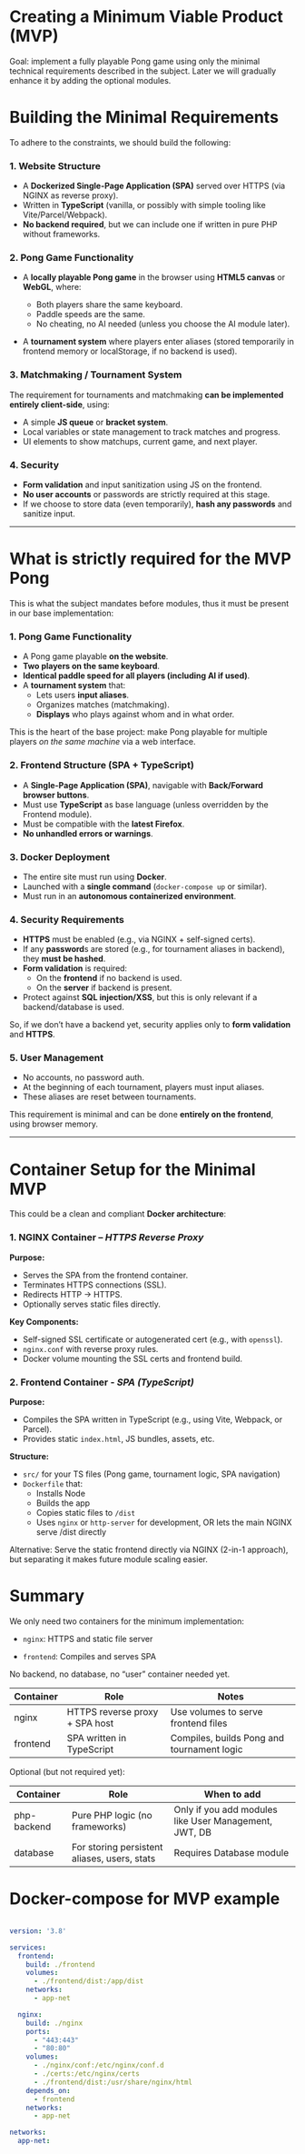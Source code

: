 # Creating a Minimum Viable Product (MVP)

Goal: implement a fully playable Pong game using only the minimal technical requirements described in the subject. Later we will gradually enhance it by adding the optional modules.

# Building the Minimal Requirements

To adhere to the constraints, we should build the following:

### 1. Website Structure

- A **Dockerized Single-Page Application (SPA)** served over HTTPS (via NGINX as reverse proxy).
- Written in **TypeScript** (vanilla, or possibly with simple tooling like Vite/Parcel/Webpack).
- **No backend required**, but we can include one if written in pure PHP without frameworks.

### 2. Pong Game Functionality

- A **locally playable Pong game** in the browser using **HTML5 canvas** or **WebGL**, where:

	+ Both players share the same keyboard.
	+ Paddle speeds are the same.
	+ No cheating, no AI needed (unless you choose the AI module later).

- A **tournament system** where players enter aliases (stored temporarily in frontend memory or localStorage, if no backend is used).

### 3. Matchmaking / Tournament System

The requirement for tournaments and matchmaking **can be implemented entirely client-side**, using:

- A simple **JS queue** or **bracket system**.
- Local variables or state management to track matches and progress.
- UI elements to show matchups, current game, and next player.

### 4. Security

- **Form validation** and input sanitization using JS on the frontend.
- **No user accounts** or passwords are strictly required at this stage.
- If we choose to store data (even temporarily), **hash any passwords** and sanitize input.

---

# What is strictly required for the MVP Pong

This is what the subject mandates before modules, thus it must be present in our base implementation:

### 1. Pong Game Functionality

- A Pong game playable **on the website**.
- **Two players on the same keyboard**.
- **Identical paddle speed for all players (including AI if used)**.
- A **tournament system** that:
	+ Lets users **input aliases**.
	+ Organizes matches (matchmaking).
	+ **Displays** who plays against whom and in what order.

This is the heart of the base project: make Pong playable for multiple players _on the same machine_ via a web interface.

### 2. Frontend Structure (SPA + TypeScript)

- A **Single-Page Application (SPA)**, navigable with **Back/Forward browser buttons**.
- Must use **TypeScript** as base language (unless overridden by the Frontend module).
- Must be compatible with the **latest Firefox**.
- **No unhandled errors or warnings**.

### 3. Docker Deployment

- The entire site must run using **Docker**.
- Launched with a **single command** (`docker-compose up` or similar).
- Must run in an **autonomous containerized environment**.

### 4. Security Requirements

- **HTTPS** must be enabled (e.g., via NGINX + self-signed certs).
- If any **password**s are stored (e.g., for tournament aliases in backend), they **must be hashed**.
- **Form validation** is required:
	+ On the **frontend** if no backend is used.
	+ On the **server** if backend is present.
- Protect against **SQL injection/XSS**, but this is only relevant if a backend/database is used.

So, if we don’t have a backend yet, security applies only to **form validation** and **HTTPS**.

### 5. User Management

- No accounts, no password auth.
- At the beginning of each tournament, players must input aliases.
- These aliases are reset between tournaments.

This requirement is minimal and can be done **entirely on the frontend**, using browser memory.

---

# Container Setup for the Minimal MVP

This could be a clean and compliant **Docker architecture**:

### 1. NGINX Container – ***HTTPS Reverse Proxy***

**Purpose:**

- Serves the SPA from the frontend container.
- Terminates HTTPS connections (SSL).
- Redirects HTTP → HTTPS.
- Optionally serves static files directly.

**Key Components:**

- Self-signed SSL certificate or autogenerated cert (e.g., with `openssl`).
- `nginx.conf` with reverse proxy rules.
- Docker volume mounting the SSL certs and frontend build.

### 2. Frontend Container - ***SPA (TypeScript)***

**Purpose:**

- Compiles the SPA written in TypeScript (e.g., using Vite, Webpack, or Parcel).
- Provides static `index.html`, JS bundles, assets, etc.

**Structure:**

- `src/` for your TS files (Pong game, tournament logic, SPA navigation)
- `Dockerfile` that:
	+ Installs Node
	+ Builds the app
	+ Copies static files to `/dist`
	+ Uses `nginx` or `http-server` for development, OR lets the main NGINX serve /dist directly

Alternative: Serve the static frontend directly via NGINX (2-in-1 approach), but separating it makes future module scaling easier.

# Summary

We only need two containers for the minimum implementation:

- `nginx`: HTTPS and static file server

- `frontend`: Compiles and serves SPA

No backend, no database, no “user” container needed yet.


Container |	Role	                       | Notes
--------- | ------------------------------ | -----------------------------------------
nginx	  | HTTPS reverse proxy + SPA host | Use volumes to serve frontend files
frontend  |	SPA written in TypeScript	   |Compiles, builds Pong and tournament logic

Optional (but not required yet):

Container	| Role	                                       | When to add
----------- | -------------------------------------------- | ---------------------------------------
php-backend	| Pure PHP logic (no frameworks)               | Only if you add modules like User Management, JWT, DB
database	| For storing persistent aliases, users, stats | Requires Database module

# Docker-compose for MVP example

```yaml

version: '3.8'

services:
  frontend:
    build: ./frontend
    volumes:
      - ./frontend/dist:/app/dist
    networks:
      - app-net

  nginx:
    build: ./nginx
    ports:
      - "443:443"
      - "80:80"
    volumes:
      - ./nginx/conf:/etc/nginx/conf.d
      - ./certs:/etc/nginx/certs
      - ./frontend/dist:/usr/share/nginx/html
    depends_on:
      - frontend
    networks:
      - app-net

networks:
  app-net:
```
